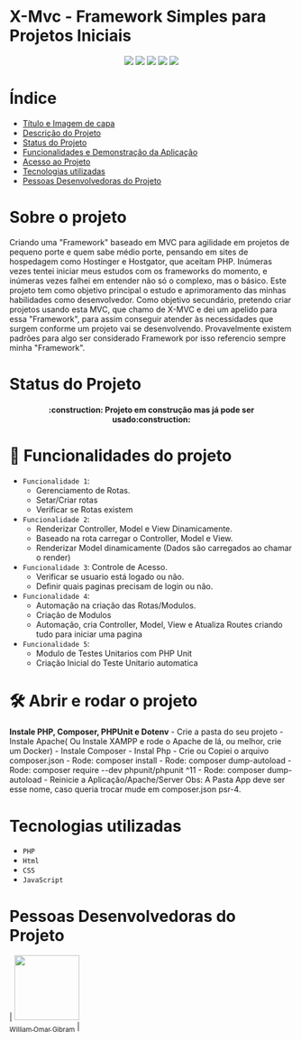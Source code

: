 # X-Mvc - Framework Simples para Projetos Iniciais

<p align="center">
<img src="https://img.shields.io/badge/version-1.0-blue"/>
<img src="https://img.shields.io/badge/-Php-green"/>
<img src="https://img.shields.io/badge/-HTML-green"/>
<img src="https://img.shields.io/badge/-CSS-green"/>
<img src="https://img.shields.io/badge/-JavaScript-green"/>
</p>

# Índice

- [Título e Imagem de capa](#X-Mvc-Framework-Simples-para-Projetos-Iniciais)
- [Descrição do Projeto](#Sobre-o-projeto)
- [Status do Projeto](#status-do-Projeto)
- [Funcionalidades e Demonstração da Aplicação](#Funcionalidades-do-projeto)
- [Acesso ao Projeto](#acesso-ao-projeto)
- [Tecnologias utilizadas](#tecnologias-utilizadas)
- [Pessoas Desenvolvedoras do Projeto](#pessoas-desenvolvedoras)

# Sobre o projeto

Criando uma "Framework" baseado em MVC para agilidade em projetos de pequeno porte e quem sabe médio porte, pensando em sites de hospedagem como Hostinger e Hostgator, que aceitam PHP. 
Inúmeras vezes tentei iniciar meus estudos com os frameworks do momento, e inúmeras vezes falhei em entender não só o complexo, mas o básico. 
Este projeto tem como objetivo principal o estudo e aprimoramento das minhas habilidades como desenvolvedor. Como objetivo secundário, pretendo criar projetos usando esta MVC, que chamo de X-MVC e dei um apelido para essa "Framework", para assim conseguir atender às necessidades que surgem conforme um projeto vai se desenvolvendo.
Provavelmente existem padrões para algo ser considerado Framework por isso referencio sempre minha "Framework".

# Status do Projeto

<h4 align="center"> 
    :construction:  Projeto em construção mas já pode ser usado:construction:
</h4>

# :hammer: Funcionalidades do projeto

- `Funcionalidade 1`: 
    - Gerenciamento de Rotas.
    - Setar/Criar rotas
    - Verificar se Rotas existem
- `Funcionalidade 2`: 
    - Renderizar Controller, Model e View Dinamicamente.
    - Baseado na rota carregar o Controller, Model e View.
    - Renderizar Model dinamicamente (Dados são carregados ao chamar o render)
- `Funcionalidade 3`: Controle de Acesso.
    - Verificar se usuario está logado ou não.
    - Definir quais paginas precisam de login ou não.
- `Funcionalidade 4`: 
    - Automação na criação das Rotas/Modulos.
    - Criação de Modulos
    - Automação, cria Controller, Model, View e Atualiza Routes criando tudo para iniciar uma pagina
- `Funcionalidade 5`:
    - Modulo de Testes Unitarios com PHP Unit
    - Criação Inicial do Teste Unitario automatica

# 🛠️ Abrir e rodar o projeto

**Instale PHP, Composer, PHPUnit e Dotenv**
    - Crie a pasta do seu projeto
    - Instale Apache( Ou Instale XAMPP e rode o Apache de lá, ou melhor, crie um Docker)
    - Instale Composer
    - Instal Php
    - Crie ou Copiei o arquivo composer.json
    - Rode: composer install
    - Rode: composer dump-autoload
    - Rode: composer require --dev phpunit/phpunit ^11
    - Rode: composer dump-autoload
    - Reinicie a Aplicação/Apache/Server
    Obs:
        A Pasta App deve ser esse nome, caso queria trocar mude em composer.json psr-4.

# Tecnologias utilizadas

- `PHP`
- `Html`
- `CSS`
- `JavaScript`

# Pessoas Desenvolvedoras do Projeto

| [<img src="https://avatars.githubusercontent.com/u/97992826?v=4" width=115><br><sub>William Omar Gibram</sub>](https://github.com/WillogDev1) |
